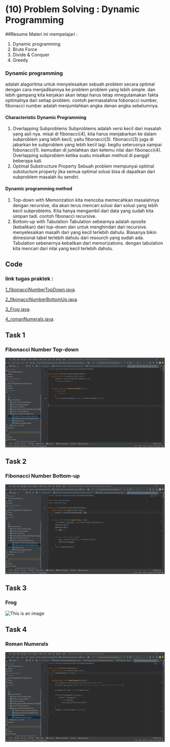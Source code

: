 # (10) Problem Solving : Dynamic Programming
##Resume
Materi ini mempelajari :
1. Dynamic programming
2. Brute Force
3. Divide & Conquer
4. Greedy

### Dynamic programming
adalah alagoritma untuk menyelesaikan sebuah problem secara optimal dengan cara menjadikannya ke problem problem yang lebih simple.
dan lebih gampang kita kerjakan akan tetapi harus tetap mnegutamakan fakta optimalnya dari setiap problem. contoh permasalahna fobonacci number,
fibonacci number adalah menjumlahkan angka denan angka sebelumnya.

#### Characteristic Dynamic Programming
1. Overlapping Subproblems
Subproblems adalah versi kecil dari masalah yang asli nya. misal di fibonacci(4), kita harus menjabarkan ke dalam subproblem yang lebih kecil, yaitu fibonacci(3). fibonacci(3) 
juga di jabarkan ke subproblem yang lebih kecil lagi. begitu seterusnya sampai fobonacci(1). kemudian di jumlahkan dan ketemu nilai dari fibonacci(4).
Overlapping subproblem ketika suatu misalkan method di panggil beberapa kali. 
2. Optimal Substructure Property 
Sebuah problem mempunyai optimal substucture property jika semua optimal solusi bisa di dapatkan dari subproblem masalah itu sendiri.

#### Dynamic programming method
1. Top-down with Memorization
kita mencoba memecahkan masalahnya dengan recursive, dia akan terus mencari solusi dari solusi yang lebih kecil subproblems. Kita hanya mengambil dari data yang sudah kita simpan tadi.
contoh fibonacci recursive.
2. Bottom-up with Tabulation
Tabulation sebearnya adalah oposite (kebalikan) dari top-down dan untuk menghindari dari recursive. menyelesaikan masalh dari yang kecil terlebih dahulu. Biasanya bikin dimesional
tabel terlebih dahulu dari resourch yang sudah ada. Tabulation sebenernya kebalikan dari memorizations. dengan tabulation kita mencari dari nilai yang kecil terlebih dahulu.


## Code
### link tugas praktek :
[1_fibonacciNumberTopDown.java](https://github.com/RahmatSetia/AMARTHA/blob/master/src/main/java/com/alta/training/section_10_dynamicProgramming/Problem1_fibonacciNumberTopDown.java).

[2_fibonacciNumberBottomUp.java](https://github.com/RahmatSetia/AMARTHA/blob/master/src/main/java/com/alta/training/section_10_dynamicProgramming/Problem2_fibonacciNumberBottomUp.java).

[3_Frog.java](https://github.com/RahmatSetia/AMARTHA/blob/master/src/main/java/com/alta/training/section_10_dynamicProgramming/Problem3_Frog.java).

[4_romanNumerals.java](https://github.com/RahmatSetia/AMARTHA/blob/master/src/main/java/com/alta/training/section_10_dynamicProgramming/Problem4_RomanNumerals.java).


## Task 1
### Fibonacci Number Top-down
![This is an image](https://github.com/RahmatSetia/AMARTHA/blob/master/10_Problem%20Solving(Dynamic%20Programming)/screenshot/Screenshot_97.png)
## Task 2
### Fibonacci Number Bottom-up
![This is an image](https://github.com/RahmatSetia/AMARTHA/blob/master/10_Problem%20Solving(Dynamic%20Programming)/screenshot/Screenshot_98.png)
## Task 3
### Frog
![This is an image]()
## Task 4
### Roman Numerals
![This is an image](https://github.com/RahmatSetia/AMARTHA/blob/master/10_Problem%20Solving(Dynamic%20Programming)/screenshot/Screenshot_99.png)